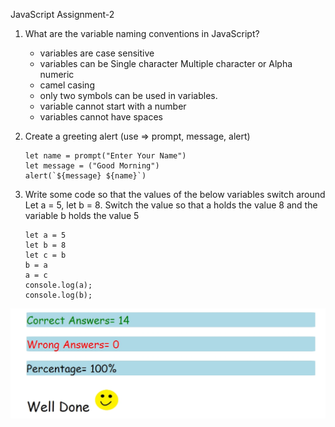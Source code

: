 JavaScript
Assignment-2
1.	 What are the variable naming conventions in JavaScript?
     
     - variables are case sensitive
     - variables can be Single character Multiple character or Alpha numeric
     - camel casing
     - only two symbols can be used in variables.
     - variable cannot start with a number
     - variables cannot have spaces

2.	 Create a greeting alert (use => prompt, message, alert)

         let name = prompt("Enter Your Name")
         let message = ("Good Morning")
         alert(`${message} ${name}`)
  
3.	 Write some code so that the values of the below variables switch around 
      Let a = 5, let b = 8. Switch the value so that a holds the value 8 and the variable b holds the value 5

         let a = 5
         let b = 8
         let c = b
         b = a
         a = c
         console.log(a);
         console.log(b);

![ss1](./ss2.jpeg)